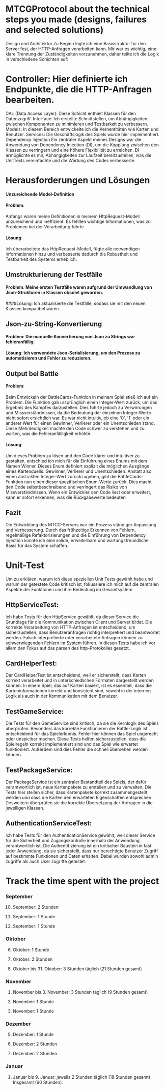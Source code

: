 ﻿# MTCGProtocol about the technical steps you made (designs, failures and selected solutions) 
Design und Architektur
Zu Beginn legte ich eine Basisstruktur für den Server fest, der HTTP-Anfragen verarbeiten kann. Mir war es wichtig, eine klare Trennung der Zuständigkeiten vorzunehmen, daher teilte ich die Logik in verschiedene Schichten auf:

# Controller: Hier definierte ich Endpunkte, die die HTTP-Anfragen bearbeiten.
DAL (Data Access Layer): Diese Schicht enthielt Klassen für den Datenzugriff.
Interface: Ich erstellte Schnittstellen, um Abhängigkeiten zwischen Komponenten zu minimieren und Testbarkeit zu verbessern.
Models: In diesem Bereich entwickelte ich die Kernentitäten wie Karten und Benutzer.
Services: Die Geschäftslogik des Spiels wurde hier implementiert.
Dependency Injection
Ein zentraler Aspekt meines Designs war die Anwendung von Dependency Injection (DI), um die Kopplung zwischen den Klassen zu verringern und eine höhere Flexibilität zu erreichen. DI ermöglichte es mir, Abhängigkeiten zur Laufzeit bereitzustellen, was die UnitTests vereinfachte und die Wartung des Codes verbesserte.


# Herausforderungen und Lösungen


#### Unzureichende Model-Definition
#### Problem:
Anfangs waren meine Definitionen in meinem HttpRequest-Modell unzureichend und ineffizient. Es fehlten wichtige Informationen, was zu Problemen bei der Verarbeitung führte.
#### Lösung:
Ich überarbeitete das HttpRequest-Modell, fügte alle notwendigen Informationen hinzu und verbesserte dadurch die Robustheit und Testbarkeit des Systems erheblich.


## Umstrukturierung der Testfälle
#### Problem: Meine ersten Testfälle waren aufgrund der Umwandlung von Json-Strukturen in Klassen obsolet geworden.
####Lösung: Ich aktualisierte die Testfälle, sodass sie mit den neuen Klassen kompatibel waren.

## Json-zu-String-Konvertierung

#### Problem: Die manuelle Konvertierung von Json zu Strings war fehleranfällig.
#### Lösung: Ich verwendete Json-Serialisierung, um den Prozess zu automatisieren und Fehler zu reduzieren.

## Output bei Battle

#### Problem:
Beim Entwickeln der BattleCards-Funktion in meinem Spiel stieß ich auf ein Problem: Die Funktion gab ursprünglich einen Integer-Wert zurück, um das Ergebnis des Kampfes darzustellen. Dies führte jedoch zu Verwirrungen und Missverständnissen, da die Bedeutung der einzelnen Integer-Werte nicht sofort ersichtlich war. Es war nicht intuitiv, ob eine '0', '1' oder ein anderer Wert für einen Gewinner, Verlierer oder ein Unentschieden stand. Diese Mehrdeutigkeit machte den Code schwer zu verstehen und zu warten, was die Fehleranfälligkeit erhöhte.

#### Lösung:
Um dieses Problem zu lösen und den Code klarer und intuitiver zu gestalten, entschied ich mich für die Einführung eines Enums mit dem Namen Winner. Dieses Enum definiert explizit die möglichen Ausgänge eines Kartenduells: Gewinner, Verlierer und Unentschieden. Anstatt also einen abstrakten Integer-Wert zurückzugeben, gibt die BattleCards-Funktion nun einen dieser spezifischen Enum-Werte zurück. Dies macht den Code selbstbeschreibend und verringert das Risiko von Missverständnissen. Wenn ein Entwickler den Code liest oder erweitert, kann er sofort erkennen, was die Rückgabewerte bedeuten

## Fazit
Die Entwicklung des MTCG-Servers war ein Prozess ständiger Anpassung und Verbesserung. Durch das frühzeitige Erkennen von Fehlern, regelmäßige Refaktorisierungen und die Einführung von Dependency Injection konnte ich eine solide, erweiterbare und wartungsfreundliche Basis für das System schaffen.


# Unit-Test

Um zu erklären, warum ich diese speziellen Unit Tests gewählt habe und warum der getestete Code kritisch ist, fokussiere ich mich auf die zentralen Aspekte der Funktionen und ihre Bedeutung im Gesamtsystem:
## HttpServiceTest:
Ich habe Tests für den HttpService gewählt, da dieser Service die Grundlage für die Kommunikation zwischen Client und Server bildet. Die korrekte Verarbeitung von HTTP-Anfragen ist entscheidend, um sicherzustellen, dass Benutzeranfragen richtig interpretiert und beantwortet werden. Falsch interpretierte oder verarbeitete Anfragen können zu schwerwiegenden Fehlern im System führen. In diesen Tests habe ich vor allem den Fokus auf das parsen des http-Protokolles gesetzt. 
## CardHelperTest:
Der CardHelperTest ist entscheidend, weil er sicherstellt, dass Karten korrekt verarbeitet und in unterschiedlichen Formaten dargestellt werden können. In einem Spiel, das auf Karten basiert, ist es essentiell, dass die Karteninformationen korrekt und konsistent sind, sowohl in der internen Logik als auch in der Kommunikation mit dem Benutzer.
## TestGameService:
Die Tests für den GameService sind kritisch, da sie die Kernlogik des Spiels überprüfen. Besonders das korrekte Funktionieren der Battle-Logik ist entscheidend für das Spielerlebnis. Fehler hier können das Spiel ungerecht oder unspielbar machen. Diese Tests helfen sicherzustellen, dass die Spielregeln korrekt implementiert sind und das Spiel wie erwartet funktioniert. Außerdem sind dies Fehler die schnell übersehen werden können.
## TestPackageService:
Der PackageService ist ein zentraler Bestandteil des Spiels, der dafür verantwortlich ist, neue Kartenpakete zu erstellen und zu verwalten. Die Tests hier stellen sicher, dass Kartenpakete korrekt zusammengestellt werden und dass die Karten den erwarteten Eigenschaften entsprechen. Desweitern überprüfen sie die korrekte Übersetzung der Abfragen in die jeweiligen Klassen. 
## AuthenticationServiceTest:
Ich habe Tests für den AuthenticationService gewählt, weil dieser Service für die Sicherheit und Zugangskontrolle innerhalb der Anwendung verantwortlich ist. Die Authentifizierung ist ein kritischer Baustein in fast jeder Anwendung, da sie sicherstellt, dass nur berechtigte Benutzer Zugriff auf bestimmte Funktionen und Daten erhalten. Dabei wurden sowohl admin zugriffe als auch User zugriffe getestet. 


# Track the time spent with the project

### September
10. September: 2 Stunden

15. September: 1 Stunde
    
26. September: 1 Stunde
    

### Oktober
6. Oktober: 1 Stunde

17. Oktober: 2 Stunden
    
24. Oktober bis 31. Oktober: 3 Stunden täglich (21 Stunden gesamt)

### November
1. November bis 3. November: 3 Stunden täglich (9 Stunden gesamt)
   
14. November: 1 Stunde
    
25. November: 1 Stunde
    
### Dezember
5. Dezember: 1 Stunde

16. Dezember: 2 Stunden
    
27. Dezember: 2 Stunden
    
### Januar
1. Januar bis 9. Januar: jeweils 2 Stunden täglich (18 Stunden gesamt)
Insgesamt (60 Stunden).




